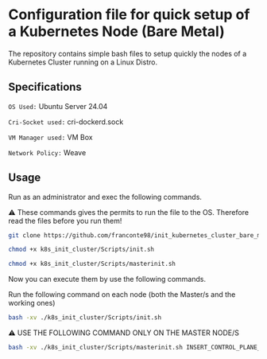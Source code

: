 # Configuration file for quick setup of a Kubernetes Node (Bare Metal)

The repository contains simple bash files to setup quickly the nodes of a Kubernetes Cluster running on a Linux Distro. 

## Specifications

` OS Used: ` Ubuntu Server 24.04  

` Cri-Socket used: ` cri-dockerd.sock

` VM Manager used: ` VM Box

` Network Policy: ` Weave

## Usage

Run as an administrator and exec the following commands.

⚠️ These commands gives the permits to run the file to the OS. Therefore read the files before you run them!

```bash
git clone https://github.com/franconte98/init_kubernetes_cluster_bare_metal.git
```

```bash
chmod +x k8s_init_cluster/Scripts/init.sh
```
```bash
chmod +x k8s_init_cluster/Scripts/masterinit.sh
```

Now you can execute them by use the following commands.

Run the following command on each node (both the Master/s and the working ones)
```bash
bash -xv ./k8s_init_cluster/Scripts/init.sh
```

⚠️ USE THE FOLLOWING COMMAND ONLY ON THE MASTER NODE/S

```bash
bash -xv ./k8s_init_cluster/Scripts/masterinit.sh INSERT_CONTROL_PLANE_IP INSERT_CIDR_PODS
```
